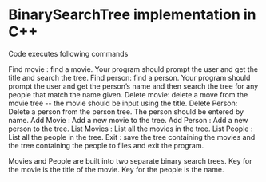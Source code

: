 # BinarySearchTree implementation in C++
Code executes following commands

Find movie : find a movie. Your program should prompt the user and get the title and search
the tree.
Find person: find a person. Your program should prompt the user and get the person’s name
and then search the tree for any people that match the name given.
Delete movie: delete a move from the movie tree -- the movie should be input using the title.
Delete Person: Delete a person from the person tree. The person should be entered by name.
Add Movie : Add a new movie to the tree.
Add Person : Add a new person to the tree.
List Movies : List all the movies in the tree.
List People : List all the people in the tree.
Exit : save the tree containing the movies and the tree containing the people to files and exit the
program.


Movies and People are built into two separate binary search trees.
Key for the movie is the title of the movie.
Key for the people is the name.
